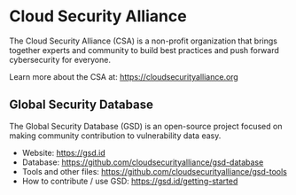 # Cloud Security Alliance

The Cloud Security Alliance (CSA) is a non-profit organization that brings together experts and community to build best practices and push forward cybersecurity for everyone.

Learn more about the CSA at: https://cloudsecurityalliance.org

## Global Security Database

The Global Security Database (GSD) is an open-source project focused on making community contribution to vulnerability data easy.

- Website: https://gsd.id
- Database: https://github.com/cloudsecurityalliance/gsd-database
- Tools and other files: https://github.com/cloudsecurityalliance/gsd-tools
- How to contribute / use GSD: https://gsd.id/getting-started
